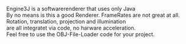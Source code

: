 Engine3J is a softwarerenderer that uses only Java  
By no means is this a good Renderer.
FrameRates are not great at all.
Rotation, translation, projection and illumination  
are all integratet via code, no harware acceleration.  
Feel free to use the OBJ-File-Loader code for your project.

